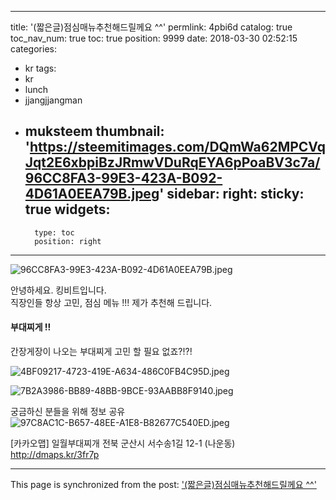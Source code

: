 
---
title: '(짧은글)점심매뉴추천해드릴께요 ^^'
permlink: 4pbi6d
catalog: true
toc_nav_num: true
toc: true
position: 9999
date: 2018-03-30 02:52:15
categories:
- kr
tags:
- kr
- lunch
- jjangjjangman
- muksteem
thumbnail: 'https://steemitimages.com/DQmWa62MPCVqJqt2E6xbpiBzJRmwVDuRqEYA6pPoaBV3c7a/96CC8FA3-99E3-423A-B092-4D61A0EEA79B.jpeg'
sidebar:
    right:
        sticky: true
widgets:
    -
        type: toc
        position: right
---


![96CC8FA3-99E3-423A-B092-4D61A0EEA79B.jpeg](https://steemitimages.com/DQmWa62MPCVqJqt2E6xbpiBzJRmwVDuRqEYA6pPoaBV3c7a/96CC8FA3-99E3-423A-B092-4D61A0EEA79B.jpeg)

안녕하세요. 킹비트입니다.  
직장인들 항상 고민, 점심 메뉴 !!!
제가 추천해 드립니다. 

#### 부대찌게 !!
 간장게장이 나오는 부대찌게
고민 할 필요 없죠?!?!

![4BF09217-4723-419E-A634-486C0FB4C95D.jpeg](https://steemitimages.com/DQmeG7d81BJCe4biWGqUjdaq525hHzYaAiHqzUtxyMypBHv/4BF09217-4723-419E-A634-486C0FB4C95D.jpeg)

![7B2A3986-BB89-48BB-9BCE-93AABB8F9140.jpeg](https://steemitimages.com/DQmb3XCAWx6nAkn2X6LpLs4qkJ7uP5H31Tjbj2A9DQchZSo/7B2A3986-BB89-48BB-9BCE-93AABB8F9140.jpeg)

궁금하신 분들을 위해 정보 공유
![97C8AC1C-B657-48EE-A1E8-B82677C540ED.jpeg](https://steemitimages.com/DQma6iDrHBrWFvpcA7sHtkk466GCR7PCC8qJMy4yByBdHdP/97C8AC1C-B657-48EE-A1E8-B82677C540ED.jpeg)

[카카오맵] 일월부대찌개
전북 군산시 서수송1길 12-1 (나운동) http://dmaps.kr/3fr7p

- - -

This page is synchronized from the post: ['(짧은글)점심매뉴추천해드릴께요 ^^'](https://steemit.com/@kingbit/4pbi6d)
